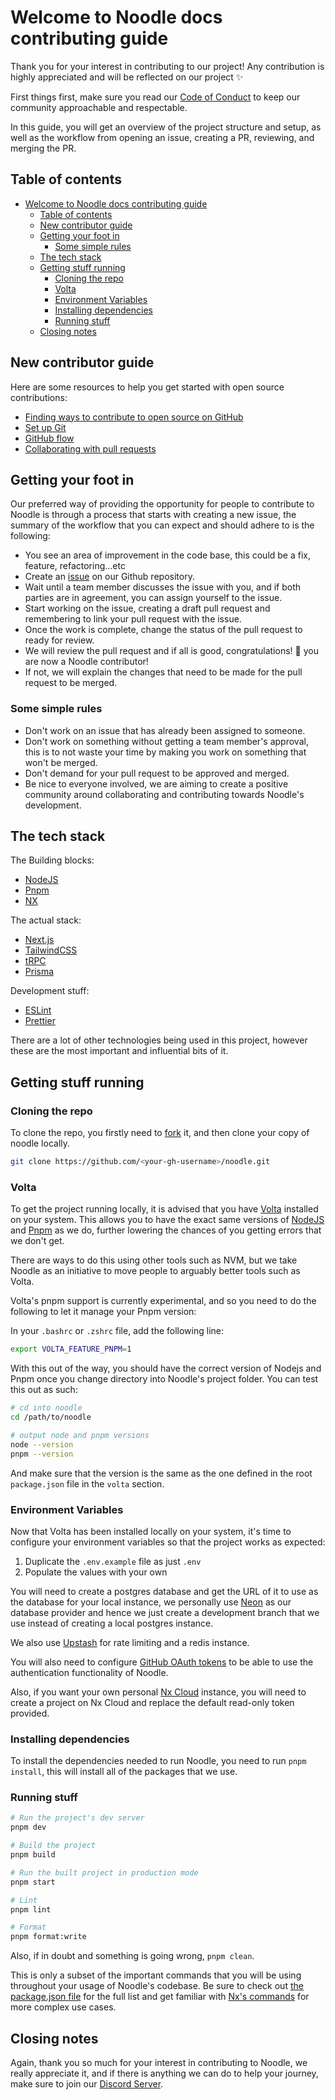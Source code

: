 # Welcome to Noodle docs contributing guide

Thank you for your interest in contributing to our project! Any contribution is highly appreciated and will be reflected on our project ✨

First things first, make sure you read our [Code of Conduct](./CODE_OF_CONDUCT.md) to keep our community approachable and respectable.

In this guide, you will get an overview of the project structure and setup, as well as the workflow from opening an issue, creating a PR, reviewing, and merging the PR.

## Table of contents

- [Welcome to Noodle docs contributing guide](#welcome-to-noodle-docs-contributing-guide)
  - [Table of contents](#table-of-contents)
  - [New contributor guide](#new-contributor-guide)
  - [Getting your foot in](#getting-your-foot-in)
    - [Some simple rules](#some-simple-rules)
  - [The tech stack](#the-tech-stack)
  - [Getting stuff running](#getting-stuff-running)
    - [Cloning the repo](#cloning-the-repo)
    - [Volta](#volta)
    - [Environment Variables](#environment-variables)
    - [Installing dependencies](#installing-dependencies)
    - [Running stuff](#running-stuff)
  - [Closing notes](#closing-notes)

## New contributor guide

Here are some resources to help you get started with open source contributions:

- [Finding ways to contribute to open source on GitHub](https://docs.github.com/en/get-started/exploring-projects-on-github/finding-ways-to-contribute-to-open-source-on-github)
- [Set up Git](https://docs.github.com/en/get-started/quickstart/set-up-git)
- [GitHub flow](https://docs.github.com/en/get-started/quickstart/github-flow)
- [Collaborating with pull requests](https://docs.github.com/en/github/collaborating-with-pull-requests)

## Getting your foot in

Our preferred way of providing the opportunity for people to contribute to Noodle is through a process that starts with creating a new issue, the summary of the workflow that you can expect and should adhere to is the following:

- You see an area of improvement in the code base, this could be a fix, feature, refactoring...etc
- Create an [issue](https://github.com/ixahmedxi/noodle/issues) on our Github repository.
- Wait until a team member discusses the issue with you, and if both parties are in agreement, you can assign yourself to the issue.
- Start working on the issue, creating a draft pull request and remembering to link your pull request with the issue.
- Once the work is complete, change the status of the pull request to ready for review.
- We will review the pull request and if all is good, congratulations! 🥳 you are now a Noodle contributor!
- If not, we will explain the changes that need to be made for the pull request to be merged.

### Some simple rules

- Don't work on an issue that has already been assigned to someone.
- Don't work on something without getting a team member's approval, this is to not waste your time by making you work on something that won't be merged.
- Don't demand for your pull request to be approved and merged.
- Be nice to everyone involved, we are aiming to create a positive community around collaborating and contributing towards Noodle's development.

## The tech stack

The Building blocks:

- [NodeJS](https://nodejs.org/en)
- [Pnpm](https://pnpm.io/)
- [NX](https://nx.dev)

The actual stack:

- [Next.js](https://nextjs.org/)
- [TailwindCSS](https://tailwindcss.com/)
- [tRPC](https://trpc.io)
- [Prisma](https://www.prisma.io/)

Development stuff:

- [ESLint](https://eslint.org/)
- [Prettier](https://prettier.io)

There are a lot of other technologies being used in this project, however these are the most important and influential bits of it.

## Getting stuff running

### Cloning the repo

To clone the repo, you firstly need to [fork](https://github.com/ixahmedxi/noodle/fork) it, and then clone your copy of noodle locally.

```bash
git clone https://github.com/<your-gh-username>/noodle.git
```

### Volta

To get the project running locally, it is advised that you have [Volta](https://volta.sh/) installed on your system. This allows you to have the exact same versions of [NodeJS](https://nodejs.org/en) and [Pnpm](https://pnpm.io/) as we do, further lowering the chances of you getting errors that we don't get.

There are ways to do this using other tools such as NVM, but we take Noodle as an initiative to move people to arguably better tools such as Volta.

Volta's pnpm support is currently experimental, and so you need to do the following to let it manage your Pnpm version:

In your `.bashrc` or `.zshrc` file, add the following line:

```bash
export VOLTA_FEATURE_PNPM=1
```

With this out of the way, you should have the correct version of Nodejs and Pnpm once you change directory into Noodle's project folder. You can test this out as such:

```bash
# cd into noodle
cd /path/to/noodle

# output node and pnpm versions
node --version
pnpm --version
```

And make sure that the version is the same as the one defined in the root `package.json` file in the `volta` section.

### Environment Variables

Now that Volta has been installed locally on your system, it's time to configure your environment variables so that the project works as expected:

1. Duplicate the `.env.example` file as just `.env`
2. Populate the values with your own

You will need to create a postgres database and get the URL of it to use as the database for your local instance, we personally use [Neon](https://neon.tech/) as our database provider and hence we just create a development branch that we use instead of creating a local postgres instance.

We also use [Upstash](https://upstash.com/) for rate limiting and a redis instance.

You will also need to configure [GitHub OAuth tokens](https://docs.github.com/en/authentication/keeping-your-account-and-data-secure/managing-your-personal-access-tokens) to be able to use the authentication functionality of Noodle.

Also, if you want your own personal [Nx Cloud](https://cloud.nx.app/) instance, you will need to create a project on Nx Cloud and replace the default read-only token provided.

### Installing dependencies

To install the dependencies needed to run Noodle, you need to run `pnpm install`, this will install all of the packages that we use.

### Running stuff

```bash
# Run the project's dev server
pnpm dev

# Build the project
pnpm build

# Run the built project in production mode
pnpm start

# Lint
pnpm lint

# Format
pnpm format:write
```

Also, if in doubt and something is going wrong, `pnpm clean`.

This is only a subset of the important commands that you will be using throughout your usage of Noodle's codebase. Be sure to check out [the package.json file](./package.json) for the full list and get familiar with [Nx's commands](https://nx.dev/reference/commands) for more complex use cases.

## Closing notes

Again, thank you so much for your interest in contributing to Noodle, we really appreciate it, and if there is anything we can do to help your journey, make sure to join our [Discord Server](https://discord.gg/SERySfj8Eg).
